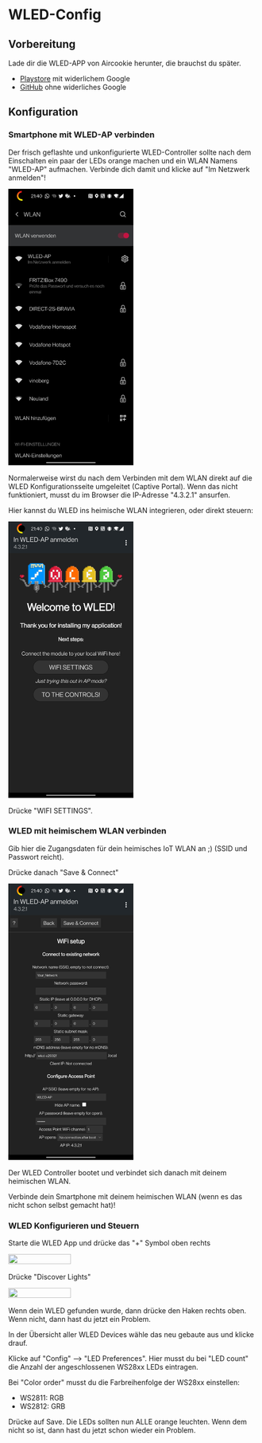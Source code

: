 # WLED-Config

## Vorbereitung

Lade dir die WLED-APP von Aircookie herunter, die brauchst du später.

* [Playstore](https://play.google.com/store/apps/details?id=com.aircoookie.WLED&hl=de&gl=US) mit widerlichem Google
* [GitHub](https://github.com/Aircoookie/WLED-App/releases) ohne widerliches Google

## Konfiguration

### Smartphone mit WLED-AP verbinden

Der frisch geflashte und unkonfigurierte WLED-Controller sollte nach dem Einschalten ein paar der LEDs orange machen und ein WLAN Namens "WLED-AP" aufmachen. Verbinde dich damit und klicke auf "Im Netzwerk anmelden"!

<img src="Bilder/Screenshot_20210623-214006.jpg" width=50% height=50%>

Normalerweise wirst du nach dem Verbinden mit dem WLAN direkt auf die WLED Konfigurationsseite umgeleitet (Captive Portal). Wenn das nicht funktioniert, musst du im Browser die IP-Adresse "4.3.2.1" ansurfen.

Hier kannst du WLED ins heimische WLAN integrieren, oder direkt steuern:

<img src="Bilder/Screenshot_20210623-214020.jpg" width=50% height=50%>

Drücke "WIFI SETTINGS".

### WLED mit heimischem WLAN verbinden

Gib hier die Zugangsdaten für dein heimisches IoT WLAN an ;) (SSID und Passwort reicht).

Drücke danach "Save & Connect"

<img src="Bilder/Screenshot_20210623-214031.jpg" width=50% height=50%>

Der WLED Controller bootet und verbindet sich danach mit deinem heimischen WLAN.

Verbinde dein Smartphone mit deinem heimischen WLAN (wenn es das nicht schon selbst gemacht hat)!

### WLED Konfigurieren und Steuern

Starte die WLED App und drücke das "+" Symbol oben rechts

<img src="Bilder/WLED_App.jpg" width=50% height=50%>

Drücke "Discover Lights"

<img src="Bilder/WLED_App_Add.jpg" width=50% height=50%>

Wenn dein WLED gefunden wurde, dann drücke den Haken rechts oben. Wenn nicht, dann hast du jetzt ein Problem.

In der Übersicht aller WLED Devices wähle das neu gebaute aus und klicke drauf.

Klicke auf "Config" --> "LED Preferences". Hier musst du bei "LED count" die Anzahl der angeschlossenen WS28xx LEDs eintragen.

Bei "Color order" musst du die Farbreihenfolge der WS28xx einstellen:
* WS2811: RGB
* WS2812: GRB

Drücke auf Save. Die LEDs sollten nun ALLE orange leuchten. Wenn dem nicht so ist, dann hast du jetzt schon wieder ein Problem.
